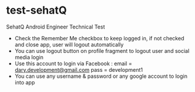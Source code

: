 # test-sehatQ
SehatQ Android Engineer Technical Test

- Check the Remember Me checkbox to keep logged in, if not checked and close app, user will logout automatically
- You can use logout button on profile fragment to logout user and social media login
- Use this account to login via Facebook :
	email = dary.development@gmail.com
	pass = development1
- You can use any username & password or any google account to login into app
